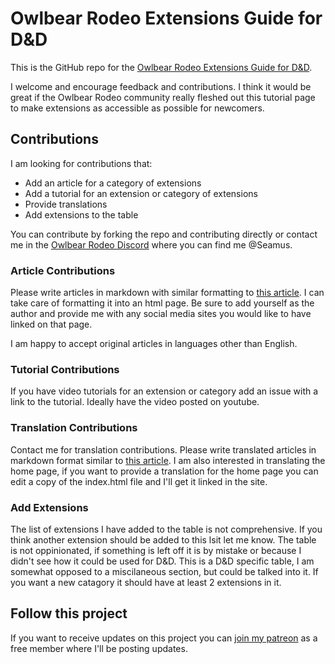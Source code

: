 # Owlbear Rodeo Extensions Guide for D&D

This is the GitHub repo for the [Owlbear Rodeo Extensions Guide for D&D](https://obr-extensions-guide.onrender.com). 

I welcome and encourage feedback and contributions. I think it would be great if the Owlbear Rodeo community really fleshed out this tutorial page to make extensions as accessible as possible for newcomers.

## Contributions

I am looking for contributions that:

* Add an article for a category of extensions
* Add a tutorial for an extension or category of extensions
* Provide translations
* Add extensions to the table

You can contribute by forking the repo and contributing directly or contact me in the [Owlbear Rodeo Discord](https://discord.gg/ARf8RTTUKQ) where you can find me @Seamus.

### Article Contributions

Please write articles in markdown with similar formatting to [this article](https://github.com/SeamusFinlayson/OBR-Extensions-Guide/blob/main/DiceReview.md?plain=1). I can take care of formatting it into an html page. Be sure to add yourself as the author and provide me with any social media sites you would like to have linked on that page.

I am happy to accept original articles in languages other than English.

### Tutorial Contributions

If you have video tutorials for an extension or category add an issue with a link to the tutorial. Ideally have the video posted on youtube.

### Translation Contributions

Contact me for translation contributions. Please write translated articles in markdown format similar to [this article](https://github.com/SeamusFinlayson/OBR-Extensions-Guide/blob/main/DiceReview.md?plain=1). I am also interested in translating the home page, if you want to provide a translation for the home page you can edit a copy of the index.html file and I'll get it linked in the site.

### Add Extensions

The list of extensions I have added to the table is not comprehensive. If you think another extension should be added to this lsit let me know. The table is not oppinionated, if something is left off it is by mistake or because I didn't see how it could be used for D&D. This is a D&D specific table, I am somewhat opposed to a miscilaneous section, but could be talked into it. If you want a new catagory it should have at least 2 extensions in it.

## Follow this project

If you want to receive updates on this project you can [join my patreon](https://www.patreon.com/SeamusFinlayson) as a free member where I'll be posting updates.
